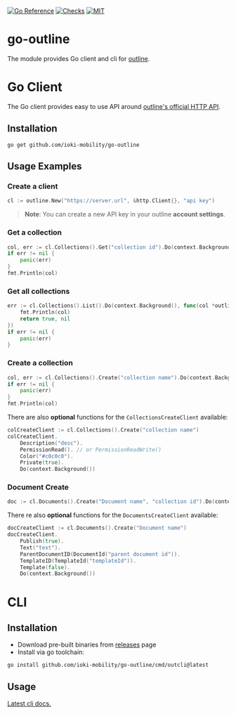 [![Go Reference](https://pkg.go.dev/badge/github.com/ioki-mobility/go-outline.svg)](https://pkg.go.dev/github.com/ioki-mobility/go-outline)
[![Checks](https://github.com/ioki-mobility/go-outline/actions/workflows/checks.yml/badge.svg)](https://github.com/ioki-mobility/go-outline/actions/workflows/checks.yml)
[![MIT](https://img.shields.io/badge/license-MIT-blue.svg)](https://github.com/ioki-mobility/go-outline/blob/main/LICENSE)

# go-outline
The module provides Go client and cli for [outline](https://www.getoutline.com/).

# Go Client
The Go client provides easy to use API around [outline's official HTTP API](https://www.getoutline.com/developers).

## Installation
```shell
go get github.com/ioki-mobility/go-outline
```
## Usage Examples
### Create a client
```go
cl := outline.New("https://server.url", &http.Client{}, "api key")
```

> **Note**: You can create a new API key in your outline **account settings**.

### Get a collection
```go
col, err := cl.Collections().Get("collection id").Do(context.Background())
if err != nil {
	panic(err)
}
fmt.Println(col)
```

### Get all collections
```go
err := cl.Collections().List().Do(context.Background(), func(col *outline.Collection, err error) (bool, error) {
	fmt.Println(col)
	return true, nil
})
if err != nil {
	panic(err)
}
```

### Create a collection
```go
col, err := cl.Collections().Create("collection name").Do(context.Background()) 
if err != nil {
	panic(err)
}
fmt.Println(col)
```

There are also **optional** functions for the `CollectionsCreateClient` available:
```go
colCreateClient := cl.Collections().Create("collection name")
colCreateClient.
	Description("desc"). 
	PermissionRead(). // or PermissionReadWrite()
	Color("#c0c0c0").
	Private(true).
	Do(context.Background())
```

### Document Create
```go
doc := cl.Documents().Create("Document name", "collection id").Do(context.Background())
```

There re also **optional** functions for the `DocumentsCreateClient` available:
```go
docCreateClient := cl.Documents().Create("Document name")
docCreateClient.
	Publish(true). 
	Text("text").
	ParentDocumentID(DocumentId("parent document id")).
	TemplateID(TemplateId("templateId")).
	Template(false).
	Do(context.Background())
```


# CLI
## Installation
- Download pre-built binaries from [releases](https://github.com/ioki-mobility/go-outline/releases) page
- Install via go toolchain:
```shell
go install github.com/ioki-mobility/go-outline/cmd/outcli@latest
```

## Usage
[Latest cli docs.](./cli/docs/outcli.md)
